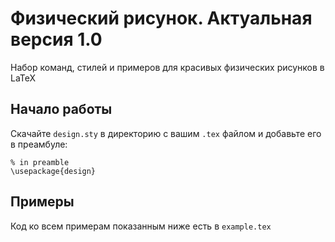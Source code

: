 # Физический рисунок. Актуальная версия 1.0
Набор команд, стилей и примеров для красивых физических рисунков в LaTeX

## Начало работы

Скачайте `design.sty` в директорию с вашим `.tex` файлом и добавьте его в преамбуле:

```
% in preamble
\usepackage{design}
```

## Примеры

Код ко всем примерам показанным ниже есть в `example.tex`
